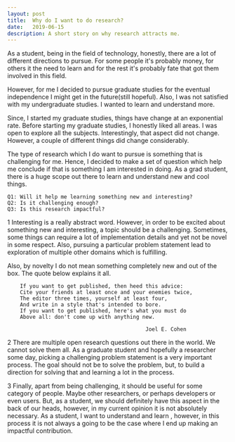 ```yaml
---
layout: post
title:  Why do I want to do research?
date:   2019-06-15
description: A short story on why research attracts me.
---
```


As a student, being in the field of technology, honestly, there are a lot of different directions to pursue. For some people it's probably money, for others it the need to learn and for the rest it's probably fate that got them involved in this field.

However, for me I decided to pursue graduate studies for the eventual independence I might get in the future(still hopeful). Also, I was not satisfied with my undergraduate studies. I wanted to learn and understand more.

Since, I started my graduate studies, things have change at an exponential rate. Before starting my graduate studies, I honestly liked all areas. I was open to explore all the subjects. Interestingly, that aspect did not change. However, a couple of different things did change considerably.

The type of research which I do want to pursue is something that is challenging for me. Hence, I decided to make a set of question which help me conclude if that is something I am interested in doing. As a grad student, there is a huge scope out there to learn and understand new and cool things.

    Q1: Will it help me learning something new and interesting?
    Q2: Is it challenging enough?
    Q3: Is this research impactful?

1 Interesting is a really abstract word. However, in order to be excited about something new and interesting, a topic should be a challenging. Sometimes, some things can require a lot of implementation details and yet not be novel in some respect. Also, pursuing a particular problem statement lead to exploration of multiple other domains which is fulfilling.

Also, by novelty I do not mean something completely new and out of the box. The quote below explains it all.

        If you want to get published, then heed this advice:
        Cite your friends at least once and your enemies twice,
        The editor three times, yourself at least four,
        And write in a style that's intended to bore.
        If you want to get published, here's what you must do
        Above all: don't come up with anything new.

                                                Joel E. Cohen


2 There are multiple open research questions out there in the world. We cannot solve them all. As a graduate student and hopefully a researcher some day, picking a challenging problem statement is a very important process. The goal should not be to solve the problem, but, to build a direction for solving that and learning a lot in the process.  

3 Finally, apart from being challenging, it should be useful for some category of people. Maybe other researchers, or perhaps developers or even users. But, as a student, we should definitely have this aspect in the back of our heads, however, in my current opinion it is not absolutely necessary. As a student, I want to understand and learn , however, in this process it is not always a going to be the case where I end up making an impactful contribution.  
